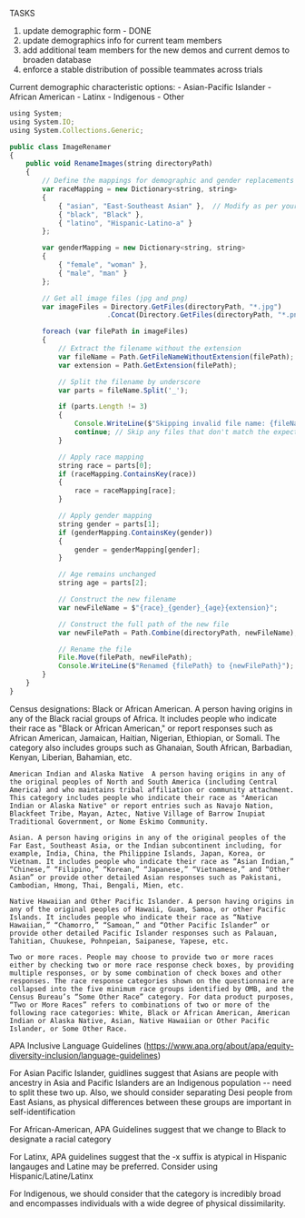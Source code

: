 TASKS
1. update demographic form - DONE
2. update demographics info for current team members
3. add additional team members for the new demos and current demos to broaden database
4. enforce a stable distribution of possible teammates across trials


Current demographic characteristic options:
    - Asian-Pacific Islander
    - African American
    - Latinx
    - Indigenous
    - Other

```javascript
using System;
using System.IO;
using System.Collections.Generic;

public class ImageRenamer
{
    public void RenameImages(string directoryPath)
    {
        // Define the mappings for demographic and gender replacements
        var raceMapping = new Dictionary<string, string>
        {
            { "asian", "East-Southeast Asian" },  // Modify as per your exact categories
            { "black", "Black" },
            { "latino", "Hispanic-Latino-a" }
        };

        var genderMapping = new Dictionary<string, string>
        {
            { "female", "woman" },
            { "male", "man" }
        };

        // Get all image files (jpg and png)
        var imageFiles = Directory.GetFiles(directoryPath, "*.jpg")
                        .Concat(Directory.GetFiles(directoryPath, "*.png"));

        foreach (var filePath in imageFiles)
        {
            // Extract the filename without the extension
            var fileName = Path.GetFileNameWithoutExtension(filePath);
            var extension = Path.GetExtension(filePath);

            // Split the filename by underscore
            var parts = fileName.Split('_');

            if (parts.Length != 3)
            {
                Console.WriteLine($"Skipping invalid file name: {fileName}");
                continue; // Skip any files that don't match the expected pattern
            }

            // Apply race mapping
            string race = parts[0];
            if (raceMapping.ContainsKey(race))
            {
                race = raceMapping[race];
            }

            // Apply gender mapping
            string gender = parts[1];
            if (genderMapping.ContainsKey(gender))
            {
                gender = genderMapping[gender];
            }

            // Age remains unchanged
            string age = parts[2];

            // Construct the new filename
            var newFileName = $"{race}_{gender}_{age}{extension}";

            // Construct the full path of the new file
            var newFilePath = Path.Combine(directoryPath, newFileName);

            // Rename the file
            File.Move(filePath, newFilePath);
            Console.WriteLine($"Renamed {filePath} to {newFilePath}");
        }
    }
}
```

Census designations: 
    Black or African American.  A person having origins in any of the Black racial groups of Africa. It includes people who indicate their race as "Black or African American," or report responses such as African American, Jamaican, Haitian, Nigerian, Ethiopian, or Somali. The category also includes groups such as Ghanaian, South African, Barbadian, Kenyan, Liberian, Bahamian, etc.

    American Indian and Alaska Native  A person having origins in any of the original peoples of North and South America (including Central America) and who maintains tribal affiliation or community attachment. This category includes people who indicate their race as "American Indian or Alaska Native" or report entries such as Navajo Nation, Blackfeet Tribe, Mayan, Aztec, Native Village of Barrow Inupiat Traditional Government, or Nome Eskimo Community.

    Asian. A person having origins in any of the original peoples of the Far East, Southeast Asia, or the Indian subcontinent including, for example, India, China, the Philippine Islands, Japan, Korea, or Vietnam. It includes people who indicate their race as “Asian Indian,” “Chinese,” “Filipino,” “Korean,” “Japanese,” “Vietnamese,” and “Other Asian” or provide other detailed Asian responses such as Pakistani, Cambodian, Hmong, Thai, Bengali, Mien, etc.

    Native Hawaiian and Other Pacific Islander. A person having origins in any of the original peoples of Hawaii, Guam, Samoa, or other Pacific Islands. It includes people who indicate their race as “Native Hawaiian,” “Chamorro,” “Samoan,” and “Other Pacific Islander” or provide other detailed Pacific Islander responses such as Palauan, Tahitian, Chuukese, Pohnpeian, Saipanese, Yapese, etc.

    Two or more races. People may choose to provide two or more races either by checking two or more race response check boxes, by providing multiple responses, or by some combination of check boxes and other responses. The race response categories shown on the questionnaire are collapsed into the five minimum race groups identified by OMB, and the Census Bureau’s “Some Other Race” category. For data product purposes, “Two or More Races” refers to combinations of two or more of the following race categories: White, Black or African American, American Indian or Alaska Native, Asian, Native Hawaiian or Other Pacific Islander, or Some Other Race.


APA Inclusive Language Guidelines (https://www.apa.org/about/apa/equity-diversity-inclusion/language-guidelines)

For Asian Pacific Islander, guidlines suggest that Asians are people with ancestry in Asia and Pacific Islanders are an Indigenous population -- need to split these two up. Also, we should consider separating Desi people from East Asians, as physical differences between these groups are important in self-identification

For African-American, APA Guidelines suggest that we change to Black to designate a racial category

For Latinx, APA guidelines suggest that the -x suffix is atypical in Hispanic langauges and Latine may be preferred. Consider using Hispanic/Latine/Latinx

For Indigenous, we should consider that the category is incredibly broad and encompasses individuals with a wide degree of physical dissimilarity. 